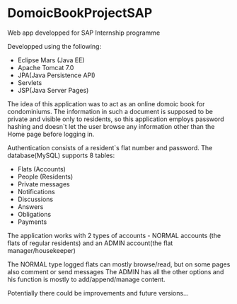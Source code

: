 # DomoicBookProjectSAP
Web app developped for SAP Internship programme

Developped using the following:
- Eclipse Mars (Java EE)
- Apache Tomcat 7.0
- JPA(Java Persistence API)
- Servlets
- JSP(Java Server Pages)

The idea of this application was to act as an online domoic book for condominiums.
The information in such a document is supposed to be private and visible only to residents, so this application employs password hashing and doesn`t let the user browse any information other than the Home page before logging in.

Authentication consists of a resident`s flat number and password. The database(MySQL) supports 8 tables:
- Flats (Accounts)
- People (Residents)
- Private messages
- Notifications
- Discussions
- Answers
- Obligations
- Payments

The application works with 2 types of accounts - NORMAL accounts (the flats of regular residents) and an ADMIN account(the flat manager/housekeeper)

The NORMAL type logged flats can mostly browse/read, but on some pages also comment or send messages
The ADMIN has all the other options and his function is mostly to add/append/manage content. 

Potentially there could be improvements and future versions...




